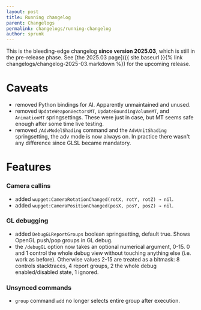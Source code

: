 ```yaml
---
layout: post
title: Running changelog
parent: Changelogs
permalink: changelogs/running-changelog
author: sprunk
---
```


This is the bleeding-edge changelog **since version 2025.03**, which is still in the pre-release phase.
See [the 2025.03 page]({{ site.baseurl }}{% link changelogs/changelog-2025-03.markdown %}) for the upcoming release.

# Caveats
* removed Python bindings for AI. Apparently unmaintained and unused.
* removed `UpdateWeaponVectorsMT`, `UpdateBoundingVolumeMT`, and `AnimationMT` springsettings. These were just in case, but MT seems safe enough after some time live testing.
* removed `/AdvModelShading` command and the `AdvUnitShading` springsetting, the adv mode is now always on. In practice there wasn't any difference since GLSL became mandatory.

# Features

### Camera callins
* added `wupget:CameraRotationChanged(rotX, rotY, rotZ) → nil`.
* added `wupget:CameraPositionChanged(posX, posY, posZ) → nil`.

### GL debugging
* added `DebugGLReportGroups` boolean springsetting, default true. Shows OpenGL push/pop groups in GL debug.
* the `/debugGL` option now takes an optional numerical argument, 0-15.
0 and 1 control the whole debug view without touching anything else (i.e. work as before).
Otherwise values 2-15 are treated as a bitmask: 8 controls stacktraces, 4 report groups, 2 the whole debug enabled/disabled state, 1 ignored.

### Unsynced commands

* `group` command `add` no longer selects entire group after execution.

